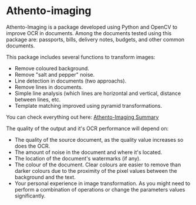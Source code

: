 # Athento-imaging

Athento-Imaging is a package developed using Python and OpenCV to improve OCR in
documents. Among the documents tested using this package are: passports, bills,
delivery notes, budgets, and other common documents.

This package includes several functions to transform images:

- Remove coloured background.
- Remove "salt and pepper" noise.
- Line detection in documents (two approachs).
- Remove lines in documents.
- Simple line analysis (which lines are horizontal and vertical, distance between lines, etc.
- Template matching improved using pyramid transformations.


You can check everything out here: [Athento-Imaging Summary](<docs/SUMMARY.md>)

The quality of the output and it's OCR performance will depend on:

- The quality of the source document, as the quality value increases so does the OCR.
- The amount of noise in the document and where it's located.
- The location of the document's watermarks (if any).
- The colour of the document. Clear colours are easier to remove than darker colours due to the proximity of the pixel values between the background and the text.
- Your personal experience in image transformation. As you might need to perform  a combination of operations or change the parameters values significantly.